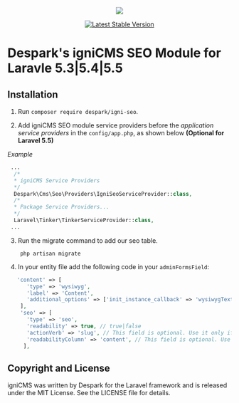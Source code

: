 <p align="center"><img src="https://despark.com/public/images/despark-logo.svg"></p>

<p align="center">
<a href="https://packagist.org/packages/despark/igni-seo"><img src="https://poser.pugx.org/despark/igni-seo/v/stable.svg" alt="Latest Stable Version"></a>
</p>

# Despark's igniCMS SEO Module for Laravle 5.3|5.4|5.5

## Installation

1. Run `composer require despark/igni-seo`.

2. Add igniCMS SEO module service providers before the _application service providers_ in the `config/app.php`, as shown below **(Optional for Laravel 5.5)** 

  _Example_

  ```php
   ...
    /*
    * igniCMS Service Providers
    */
    Despark\Cms\Seo\Providers\IgniSeoServiceProvider::class,
    /*
    * Package Service Providers...
    */
    Laravel\Tinker\TinkerServiceProvider::class,
   ...
  ```
  
3. Run the migrate command to add our seo table.
```shell
    php artisan migrate
```

4. In your entity file add the following code in your ```adminFormsField```:
```php
   'content' => [
      'type' => 'wysiwyg',
      'label' => 'Content',
      'additional_options' => ['init_instance_callback' => 'wysiwygTextChanged'],
    ],
    'seo' => [
      'type' => 'seo',
      'readability' => true, // true|false
      'actionVerb' => 'slug', // This field is optional. Use it only if your route parameter is not generated from the slug column
      'readabilityColumn' => 'content', // This field is optional. Use it only if your column for readability is not content
     ],
```

## Copyright and License

igniCMS was written by Despark for the Laravel framework and is released under the MIT License. See the LICENSE file for details.
